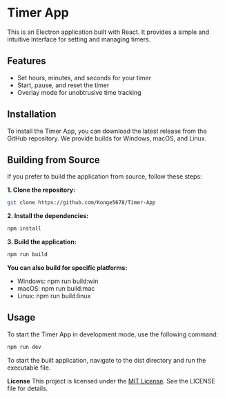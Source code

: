 # Timer App

This is an Electron application built with React. It provides a simple and intuitive interface for setting and managing timers.

## Features

- Set hours, minutes, and seconds for your timer
- Start, pause, and reset the timer
- Overlay mode for unobtrusive time tracking

## Installation

To install the Timer App, you can download the latest release from the GitHub repository. We provide builds for Windows, macOS, and Linux.

## Building from Source

If you prefer to build the application from source, follow these steps:

**1. Clone the repository:**
```sh
git clone https://github.com/Konge5678/Timer-App
```

**2. Install the dependencies:**
 ```sh
npm install
```
**3. Build the application:**
```sh
npm run build
```
**You can also build for specific platforms:**

- Windows: npm run build:win
- macOS: npm run build:mac
- Linux: npm run build:linux

## Usage
To start the Timer App in development mode, use the following command:
```sh
npm run dev
```
To start the built application, navigate to the dist directory and run the executable file.

**License**
This project is licensed under the [MIT License](https://opensource.org/license/mit). See the LICENSE file for details.


